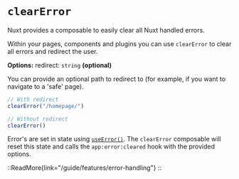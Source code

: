 # `clearError`

Nuxt provides a composable to easily clear all Nuxt handled errors.

Within your pages, components and plugins you can use `clearError` to clear all errors and redirect the user.

**Options:**
redirect: `string` **(optional)**

You can provide an optional path to redirect to (for example, if you want to navigate to a 'safe' page).

```js
// With redirect
clearError("/homepage/")

// Without redirect
clearError()
```

Error's are set in state using [`useError()`](/api/composables/useError). The `clearError` composable will reset this state and calls the `app:error:cleared` hook with the provided options.

::ReadMore{link="/guide/features/error-handling"}
::
